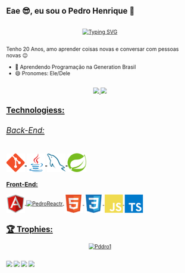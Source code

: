 ## Eae 😎, eu sou o Pedro Henrique 👋

<br>
<div align='center'>
<a href="https://git.io/typing-svg"><img src="https://readme-typing-svg.herokuapp.com?font=Silkscreen&size=35&duration=2000&pause=500&color=2CF713&width=435&lines=%3COl%C3%A1%2C+Mundo!%2F%3E;%3CHello%2C+World!%2F%3E;%3CNamaste%2C+World!%2F%3E;%3CBonjour%2C+World!%2F%3E;%3CCiao%2C+World!%2F%3E;%3CHola%2C+World!%2F%3E;%3CNI+h%C7%8Eo%2C+World!%2F%3E" alt="Typing SVG" /></a>
</div>

##

Tenho 20 Anos, amo aprender coisas novas e conversar com pessoas novas 😉
- 🌱 Aprendendo Programação na Generation Brasil
- 😄 Pronomes: Ele/Dele

##
<div align="center">
<a href="https://github.com/Pddro1"><img height="150em" src="https://github-readme-stats.vercel.app/api?username=Pddro1&show_icons=true&theme=tokyonight&include_all_commits=true&count_private=true"/>
<img height="150em" src="https://github-readme-stats.vercel.app/api/top-langs/?username=Pddro1&layout=compact&langs_count=7&theme=tokyonight"/>
</div>

##

<h2>Technologiess:<h2>
<div style="display: inline_block">
<h6>Back-End:</h6>
  <img align="center" alt="PedroGit" height="50" width="50" src="https://github.com/devicons/devicon/blob/master/icons/git/git-original.svg">
  <img align="center" alt="PedroJava" height="50" width="50" src="https://github.com/devicons/devicon/blob/master/icons/java/java-original.svg">
  <img align="center" alt="PedroSql" height="50" width="50" src="https://github.com/devicons/devicon/blob/master/icons/mysql/mysql-original.svg">
  <img align="center" alt="PedroSpring" height="50" width="50" src="https://github.com/devicons/devicon/blob/master/icons/spring/spring-original.svg">
</div>

<h3>Front-End:</h3>
<div style="display: inline_block">
  <img align="center" alt="PedroAngular" height="50" width="50" src="https://github.com/devicons/devicon/blob/master/icons/angularjs/angularjs-original.svg">
  <img align="center" alt="PedroReactr" height="50" width="50" src="https://cdn.jsdelivr.net/gh/devicons/devicon/icons/react/react-original.svg" />       
  <img align="center" alt="PedroHTML5" height="50" width="50" src="https://github.com/devicons/devicon/blob/master/icons/html5/html5-original.svg">
  <img align="center" alt="PedroCSS3" height="50" width="50" src="https://github.com/devicons/devicon/blob/master/icons/css3/css3-original.svg">
  <img align="center" alt="PedroJS" height="50" width="50" src="https://github.com/devicons/devicon/blob/master/icons/javascript/javascript-plain.svg">
  <img align="center" alt="PedroTS" height="50" width="50" src="https://github.com/devicons/devicon/blob/master/icons/typescript/typescript-plain.svg">
</div>

##

<h2>🏆 Trophies:</h2>
<p align=center>
<a href="https://github.com/ryo-ma/github-profile-trophy"><img src="https://github-profile-trophy.vercel.app/?username=Pddro1&theme=onedark&no-bg=true&margin-w=15&margin-h=15&row=2&column=3" alt="Pddro1" /></a>
</p>

##

<div> 
<a href="https://www.instagram.com/pdro_camargo/" target="_blank"><img src="https://img.shields.io/badge/-Instagram-%23E4405F?style=for-the-badge&logo=instagram&logoColor=white" target="_blank"></a> 
<a href = "mailto:pedrohcamargon@gmail.com"><img src="https://img.shields.io/badge/Gmail-D14836?style=for-the-badge&logo=gmail&logoColor=white" target="_blank"></a>
<a href="https://www.linkedin.com/in/pedro-camargo15/" target="_blank"><img src="https://img.shields.io/badge/-LinkedIn-%230077B5?style=for-the-badge&logo=linkedin&logoColor=white" target="_blank"></a>
<a href="mailto:pedrohcamargon@outlook.com" target="_blank"><img src="https://img.shields.io/badge/Microsoft_Outlook-0078D4?style=for-the-badge&logo=microsoft-outlook&logoColor=white" target="_blank"></a>
</div>
